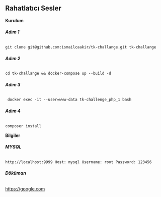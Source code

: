 ## **Rahatlatıcı Sesler**

**Kurulum**

###### **Adım 1**

`git clone git@github.com:ismailcaakir/tk-challange.git tk-challange`

###### **Adım 2**

`cd tk-challange && docker-compose up --build -d`

###### **Adım 3**

` docker exec -it --user=www-data tk-challenge_php_1 bash`

###### **Adım 4**
`composer install`


**Bilgiler**

###### **MYSQL**
`http://localhost:9999 Host: mysql Username: root Password: 123456`

###### **Döküman**
https://google.com
